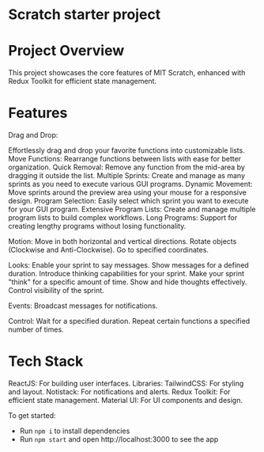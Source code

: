 # Scratch starter project

# Project Overview
This project showcases the core features of MIT Scratch, enhanced with Redux Toolkit for efficient state management.

# Features
Drag and Drop:

Effortlessly drag and drop your favorite functions into customizable lists.
Move Functions: Rearrange functions between lists with ease for better organization.
Quick Removal: Remove any function from the mid-area by dragging it outside the list.
Multiple Sprints: Create and manage as many sprints as you need to execute various GUI programs.
Dynamic Movement: Move sprints around the preview area using your mouse for a responsive design.
Program Selection: Easily select which sprint you want to execute for your GUI program.
Extensive Program Lists: Create and manage multiple program lists to build complex workflows.
Long Programs: Support for creating lengthy programs without losing functionality.

Motion:
Move in both horizontal and vertical directions.
Rotate objects (Clockwise and Anti-Clockwise).
Go to specified coordinates.

Looks:
Enable your sprint to say messages.
Show messages for a defined duration.
Introduce thinking capabilities for your sprint.
Make your sprint "think" for a specific amount of time.
Show and hide thoughts effectively.
Control visibility of the sprint.

Events:
Broadcast messages for notifications.

Control:
Wait for a specified duration.
Repeat certain functions a specified number of times.

# Tech Stack
ReactJS: For building user interfaces.
Libraries:
TailwindCSS: For styling and layout.
Notistack: For notifications and alerts.
Redux Toolkit: For efficient state management.
Material UI: For UI components and design.

To get started:

- Run `npm i` to install dependencies
- Run `npm start` and open http://localhost:3000 to see the app
